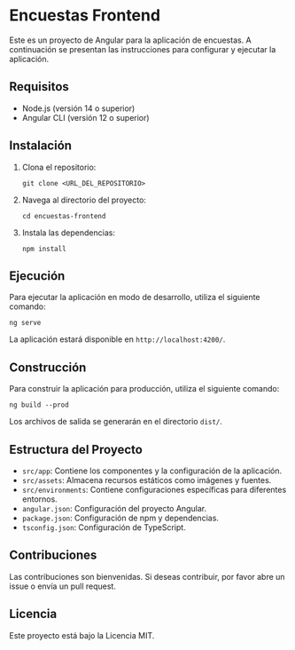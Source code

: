 # Encuestas Frontend

Este es un proyecto de Angular para la aplicación de encuestas. A continuación se presentan las instrucciones para configurar y ejecutar la aplicación.

## Requisitos

- Node.js (versión 14 o superior)
- Angular CLI (versión 12 o superior)

## Instalación

1. Clona el repositorio:

   ```
   git clone <URL_DEL_REPOSITORIO>
   ```

2. Navega al directorio del proyecto:

   ```
   cd encuestas-frontend
   ```

3. Instala las dependencias:

   ```
   npm install
   ```

## Ejecución

Para ejecutar la aplicación en modo de desarrollo, utiliza el siguiente comando:

```
ng serve
```

La aplicación estará disponible en `http://localhost:4200/`.

## Construcción

Para construir la aplicación para producción, utiliza el siguiente comando:

```
ng build --prod
```

Los archivos de salida se generarán en el directorio `dist/`.

## Estructura del Proyecto

- `src/app`: Contiene los componentes y la configuración de la aplicación.
- `src/assets`: Almacena recursos estáticos como imágenes y fuentes.
- `src/environments`: Contiene configuraciones específicas para diferentes entornos.
- `angular.json`: Configuración del proyecto Angular.
- `package.json`: Configuración de npm y dependencias.
- `tsconfig.json`: Configuración de TypeScript.

## Contribuciones

Las contribuciones son bienvenidas. Si deseas contribuir, por favor abre un issue o envía un pull request.

## Licencia

Este proyecto está bajo la Licencia MIT.